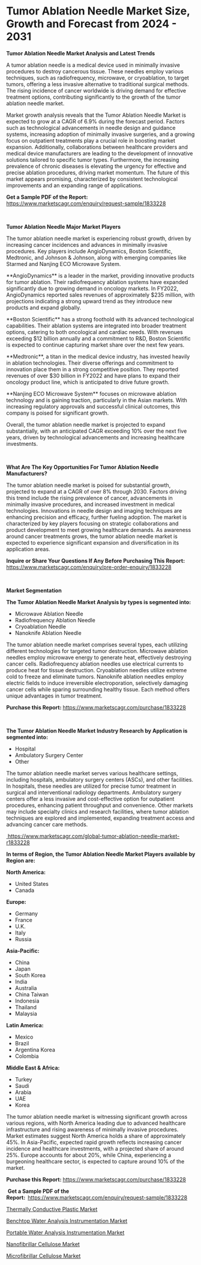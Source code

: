 <p><h1>Tumor Ablation Needle Market Size, Growth and Forecast from 2024 - 2031</h1></p><p><strong>Tumor Ablation Needle Market Analysis and Latest Trends</strong></p>
<p><p>A tumor ablation needle is a medical device used in minimally invasive procedures to destroy cancerous tissue. These needles employ various techniques, such as radiofrequency, microwave, or cryoablation, to target tumors, offering a less invasive alternative to traditional surgical methods. The rising incidence of cancer worldwide is driving demand for effective treatment options, contributing significantly to the growth of the tumor ablation needle market.</p><p>Market growth analysis reveals that the Tumor Ablation Needle Market is expected to grow at a CAGR of 6.9% during the forecast period. Factors such as technological advancements in needle design and guidance systems, increasing adoption of minimally invasive surgeries, and a growing focus on outpatient treatments play a crucial role in boosting market expansion. Additionally, collaborations between healthcare providers and medical device manufacturers are leading to the development of innovative solutions tailored to specific tumor types. Furthermore, the increasing prevalence of chronic diseases is elevating the urgency for effective and precise ablation procedures, driving market momentum. The future of this market appears promising, characterized by consistent technological improvements and an expanding range of applications.</p></p>
<p><strong>Get a Sample PDF of the Report:&nbsp;</strong> <a href="https://www.marketscagr.com/enquiry/request-sample/1833228?utm_campaign=1126&utm_medium=2&utm_source=Github&utm_content=ia&utm_term=17102024&utm_id=tumor-ablation-needle">https://www.marketscagr.com/enquiry/request-sample/1833228</a></p>
<p>&nbsp;</p>
<p><strong>Tumor Ablation Needle Major Market Players</strong></p>
<p><p>The tumor ablation needle market is experiencing robust growth, driven by increasing cancer incidences and advances in minimally invasive procedures. Key players include AngioDynamics, Boston Scientific, Medtronic, and Johnson & Johnson, along with emerging companies like Starmed and Nanjing ECO Microwave System.</p><p>**AngioDynamics** is a leader in the market, providing innovative products for tumor ablation. Their radiofrequency ablation systems have expanded significantly due to growing demand in oncology markets. In FY2022, AngioDynamics reported sales revenues of approximately $235 million, with projections indicating a strong upward trend as they introduce new products and expand globally.</p><p>**Boston Scientific** has a strong foothold with its advanced technological capabilities. Their ablation systems are integrated into broader treatment options, catering to both oncological and cardiac needs. With revenues exceeding $12 billion annually and a commitment to R&D, Boston Scientific is expected to continue capturing market share over the next few years.</p><p>**Medtronic**, a titan in the medical device industry, has invested heavily in ablation technologies. Their diverse offerings and commitment to innovation place them in a strong competitive position. They reported revenues of over $30 billion in FY2022 and have plans to expand their oncology product line, which is anticipated to drive future growth.</p><p>**Nanjing ECO Microwave System** focuses on microwave ablation technology and is gaining traction, particularly in the Asian markets. With increasing regulatory approvals and successful clinical outcomes, this company is poised for significant growth.</p><p>Overall, the tumor ablation needle market is projected to expand substantially, with an anticipated CAGR exceeding 10% over the next five years, driven by technological advancements and increasing healthcare investments.</p></p>
<p>&nbsp;</p>
<p><strong>What Are The Key Opportunities For Tumor Ablation Needle Manufacturers?</strong></p>
<p><p>The tumor ablation needle market is poised for substantial growth, projected to expand at a CAGR of over 8% through 2030. Factors driving this trend include the rising prevalence of cancer, advancements in minimally invasive procedures, and increased investment in medical technologies. Innovations in needle design and imaging techniques are enhancing precision and efficacy, further fueling adoption. The market is characterized by key players focusing on strategic collaborations and product development to meet growing healthcare demands. As awareness around cancer treatments grows, the tumor ablation needle market is expected to experience significant expansion and diversification in its application areas.</p></p>
<p><strong>Inquire or Share Your Questions If Any Before Purchasing This Report:</strong> <a href="https://www.marketscagr.com/enquiry/pre-order-enquiry/1833228?utm_campaign=1126&utm_medium=2&utm_source=Github&utm_content=ia&utm_term=17102024&utm_id=tumor-ablation-needle">https://www.marketscagr.com/enquiry/pre-order-enquiry/1833228</a></p>
<p>&nbsp;</p>
<p><strong>Market Segmentation</strong></p>
<p><strong>The Tumor Ablation Needle Market Analysis by types is segmented into:</strong></p>
<p><ul><li>Microwave Ablation Needle</li><li>Radiofrequency Ablation Needle</li><li>Cryoablation Needle</li><li>Nanoknife Ablation Needle</li></ul></p>
<p><p>The tumor ablation needle market comprises several types, each utilizing different technologies for targeted tumor destruction. Microwave ablation needles employ microwave energy to generate heat, effectively destroying cancer cells. Radiofrequency ablation needles use electrical currents to produce heat for tissue destruction. Cryoablation needles utilize extreme cold to freeze and eliminate tumors. Nanoknife ablation needles employ electric fields to induce irreversible electroporation, selectively damaging cancer cells while sparing surrounding healthy tissue. Each method offers unique advantages in tumor treatment.</p></p>
<p><strong>Purchase this Report:&nbsp;</strong><a href="https://www.marketscagr.com/purchase/1833228?utm_campaign=1126&utm_medium=2&utm_source=Github&utm_content=ia&utm_term=17102024&utm_id=tumor-ablation-needle">https://www.marketscagr.com/purchase/1833228</a></p>
<p>&nbsp;</p>
<p><strong>The Tumor Ablation Needle Market Industry Research by Application is segmented into:</strong></p>
<p><ul><li>Hospital</li><li>Ambulatory Surgery Center</li><li>Other</li></ul></p>
<p><p>The tumor ablation needle market serves various healthcare settings, including hospitals, ambulatory surgery centers (ASCs), and other facilities. In hospitals, these needles are utilized for precise tumor treatment in surgical and interventional radiology departments. Ambulatory surgery centers offer a less invasive and cost-effective option for outpatient procedures, enhancing patient throughput and convenience. Other markets may include specialty clinics and research facilities, where tumor ablation techniques are explored and implemented, expanding treatment access and advancing cancer care methods.</p></p>
<p><a href="https://www.marketscagr.com/global-tumor-ablation-needle-market-r1833228?utm_campaign=1126&utm_medium=2&utm_source=Github&utm_content=ia&utm_term=17102024&utm_id=tumor-ablation-needle">&nbsp;https://www.marketscagr.com/global-tumor-ablation-needle-market-r1833228</a></p>
<p><strong>In terms of Region, the Tumor Ablation Needle Market Players available by Region are:</strong></p>
<p>
    <p> <strong> North America: </strong>
        <ul>
            <li>United States</li>
            <li>Canada</li>
        </ul>
        </p> 
    <p> <strong> Europe: </strong>
        <ul>
            <li>Germany</li>
            <li>France</li>
            <li>U.K.</li>
            <li>Italy</li>
            <li>Russia</li>
        </ul>
        </p> 
    <p> <strong> Asia-Pacific: </strong>
        <ul>
            <li>China</li>
            <li>Japan</li>
            <li>South Korea</li>
            <li>India</li>
            <li>Australia</li>
            <li>China Taiwan</li>
            <li>Indonesia</li>
            <li>Thailand</li>
            <li>Malaysia</li>
        </ul>
        </p> 
    <p> <strong> Latin America: </strong>
        <ul>
            <li>Mexico</li>
            <li>Brazil</li>
            <li>Argentina Korea</li>
            <li>Colombia</li>
        </ul>
        </p> 
    <p> <strong> Middle East & Africa: </strong>
        <ul>
            <li>Turkey</li>
            <li>Saudi</li>
            <li>Arabia</li>
            <li>UAE</li>
            <li>Korea</li>
        </ul>
    </p>
    </p>
<p><p>The tumor ablation needle market is witnessing significant growth across various regions, with North America leading due to advanced healthcare infrastructure and rising awareness of minimally invasive procedures. Market estimates suggest North America holds a share of approximately 45%. In Asia-Pacific, expected rapid growth reflects increasing cancer incidence and healthcare investments, with a projected share of around 25%. Europe accounts for about 20%, while China, experiencing a burgeoning healthcare sector, is expected to capture around 10% of the market.</p></p>
<p><strong>Purchase this Report: </strong><a href="https://www.marketscagr.com/purchase/1833228?utm_campaign=1126&utm_medium=2&utm_source=Github&utm_content=ia&utm_term=17102024&utm_id=tumor-ablation-needle">https://www.marketscagr.com/purchase/1833228</a></p>
<p>&nbsp;<strong>Get a Sample PDF of the Report:&nbsp;&nbsp;</strong><a href="https://www.marketscagr.com/enquiry/request-sample/1833228?utm_campaign=1126&utm_medium=2&utm_source=Github&utm_content=ia&utm_term=17102024&utm_id=tumor-ablation-needle">https://www.marketscagr.com/enquiry/request-sample/1833228</a></p>
<p><strong></strong></p>
<p><p><a href="https://www.linkedin.com/pulse/global-thermally-conductive-plastic-market-analysis-trends-z9ese?utm_campaign=1126&utm_medium=2&utm_source=Github&utm_content=ia&utm_term=17102024&utm_id=tumor-ablation-needle">Thermally Conductive Plastic Market</a></p><p><a href="https://github.com/pzutterh2/Market-Research-Report-List-1/blob/main/benchtop-water-analysis-instrumentation-market.md?utm_campaign=1126&utm_medium=2&utm_source=Github&utm_content=ia&utm_term=17102024&utm_id=tumor-ablation-needle">Benchtop Water Analysis Instrumentation Market</a></p><p><a href="https://github.com/tealewe4ey/Market-Research-Report-List-1/blob/main/portable-water-analysis-instrumentation-market.md?utm_campaign=1126&utm_medium=2&utm_source=Github&utm_content=ia&utm_term=17102024&utm_id=tumor-ablation-needle">Portable Water Analysis Instrumentation Market</a></p><p><a href="https://www.linkedin.com/pulse/insights-nanofibrillar-cellulose-market-players-size-geographical-siose?utm_campaign=1126&utm_medium=2&utm_source=Github&utm_content=ia&utm_term=17102024&utm_id=tumor-ablation-needle">Nanofibrillar Cellulose Market</a></p><p><a href="https://www.linkedin.com/pulse/global-microfibrillar-cellulose-nexus-sector-confluences-ibcbe?utm_campaign=1126&utm_medium=2&utm_source=Github&utm_content=ia&utm_term=17102024&utm_id=tumor-ablation-needle">Microfibrillar Cellulose Market</a></p></p>